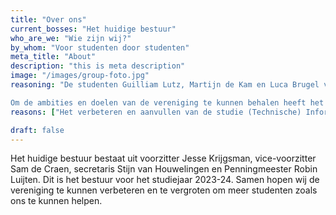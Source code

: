 ```yaml
---
title: "Over ons"
current_bosses: "Het huidige bestuur"
who_are_we: "Wie zijn wij?"
by_whom: "Voor studenten door studenten"
meta_title: "About"
description: "this is meta description"
image: "/images/group-foto.jpg"
reasoning: "De studenten Guilliam Lutz, Martijn de Kam en Luca Brugel vonden altijd dat er wat miste in de studie Technische Informatica. Toen kwam Guilliam Lutz in 2021 met het idee om een studievereniging op te zetten samen met zijn vrienden. Na een jaar werd dit een groot succes en konden de jongens al meer dan 20 leden tellen. Dit succes bleef groeien waardoor in 2023 is besloten om ook Informatica studenten toe te laten, iets wat al sinds het begin een ambitie was van de vereniging.

Om de ambities en doelen van de vereniging te kunnen behalen heeft het oprichtend bestuur 3 kernwaardes opgesteld om een bijdrage te leveren aan de ontwikkeling van haar leden. De kernwaardes zijn als volgt:"
reasons: ["Het verbeteren en aanvullen van de studie (Technische) Informatica", "Het samenbrengen van de studenten en het promoten van sociale competenties", "Een connectie leggen tussen student en het toekomstige werkveld "]

draft: false
---
```


Het huidige bestuur bestaat uit voorzitter Jesse Krijgsman, vice-voorzitter Sam de Craen, secretaris Stijn van Houwelingen en Penningmeester Robin Luijten. Dit is het bestuur voor het studiejaar 2023-24. Samen hopen wij de vereniging te kunnen verbeteren en te vergroten om meer studenten zoals ons te kunnen helpen.
